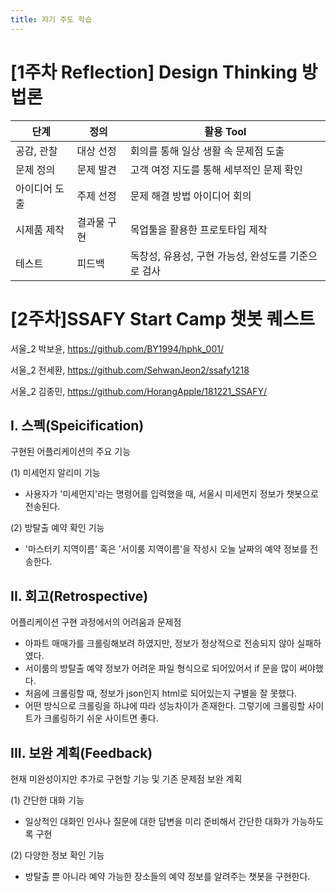 ```yaml
---
title: 자기 주도 학습
---
```


# [1주차 Reflection] Design Thinking 방법론

| 단계          | 정의        | 활용 Tool                                           |
| ------------- | ----------- | --------------------------------------------------- |
| 공감, 관찰    | 대상 선정   | 회의를 통해 일상 생활 속 문제점 도출                |
| 문제 정의     | 문제 발견   | 고객 여정 지도를 통해 세부적인 문제 확인            |
| 아이디어 도출 | 주제 선정   | 문제 해결 방법 아이디어 회의                        |
| 시제품 제작   | 결과물 구현 | 목업툴을 활용한 프로토타입 제작                     |
| 테스트        | 피드백      | 독창성, 유용성, 구현 가능성, 완성도를 기준으로 검사 |


# [2주차]SSAFY Start Camp  챗봇 퀘스트

서울_2 박보윤, https://github.com/BY1994/hphk_001/

서울_2 전세환, https://github.com/SehwanJeon2/ssafy1218

서울_2 김종민, https://github.com/HorangApple/181221_SSAFY/



## I. 스펙(Speicification)

구현된 어플리케이션의 주요 기능

(1) 미세먼지 알리미 기능

- 사용자가 '미세먼지'라는 명령어를 입력했을 때, 서울시 미세먼지 정보가 챗봇으로 전송된다.

(2) 방탈출 예약 확인 기능

- '마스터키 지역이름' 혹은 '서이룸 지역이름'을 작성시 오늘 날짜의 예약 정보를 전송한다.



## II. 회고(Retrospective)

어플리케이션 구현 과정에서의 어려움과 문제점

- 아파트 매매가를 크롤링해보려 하였지만, 정보가 정상적으로 전송되지 않아 실패하였다.
- 서이룸의 방탈출 예약 정보가 어려운 파일 형식으로 되어있어서 if 문을 많이 써야했다.
- 처음에 크롤링할 때, 정보가 json인지 html로 되어있는지 구별을 잘 못했다.
- 어떤 방식으로 크롤링을 하냐에 따라 성능차이가 존재한다. 그렇기에 크롤링할 사이트가 크롤링하기 쉬운 사이트면 좋다.



## III. 보완 계획(Feedback)

현재 미완성이지만 추가로 구현할 기능 및 기존 문제점 보완 계획

(1) 간단한 대화 기능

- 일상적인 대화인 인사나 질문에 대한 답변을 미리 준비해서 간단한 대화가 가능하도록 구현

(2) 다양한 정보 확인 기능

- 방탈출 뿐 아니라 예약 가능한 장소들의 예약 정보를 알려주는 챗봇을 구현한다.
